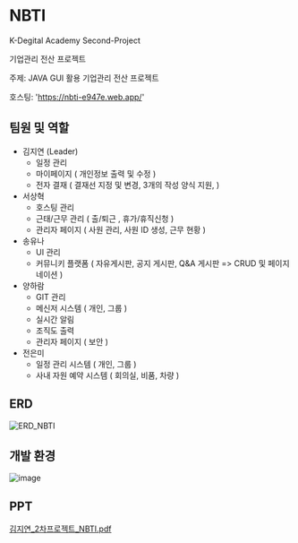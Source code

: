 # NBTI

K-Degital Academy Second-Project

기업관리 전산 프로젝트

주제: JAVA GUI 활용 기업관리 전산 프로젝트

호스팅: 'https://nbti-e947e.web.app/'

## 팀원 및 역할
* 김지연 (Leader)
  - 일정 관리
  - 마이페이지 ( 개인정보 출력 및 수정 )
  - 전자 결재 ( 결재선 지정 및 변경, 3개의 작성 양식 지원, )
* 서상혁
  - 호스팅 관리
  - 근태/근무 관리 ( 출/퇴근 , 휴가/휴직신청 )
  - 관리자 페이지 ( 사원 관리, 사원 ID 생성, 근무 현황 )
* 송유나
  - UI 관리
  - 커뮤니키 플랫폼 ( 자유게시판, 공지 게시판, Q&A 게시판 => CRUD 및 페이지네이션 )
* 양하람
  - GIT 관리
  - 메신저 시스템 ( 개인, 그룹 )
  - 실시간 알림
  - 조직도 출력
  - 관리자 페이지 ( 보안 )
* 전은미
  - 일정 관리 시스템 ( 개인, 그룹 )
  - 사내 자원 예약 시스템 ( 회의실, 비품, 차량 )

## ERD
![ERD_NBTI](https://github.com/user-attachments/assets/6e210ff6-937c-41a6-b4ec-49d3a07593eb)


## 개발 환경
![image](https://github.com/user-attachments/assets/a57ac6a6-88da-452a-9309-c44243ba9e8c)


## PPT
[김지연_2차프로젝트_NBTI.pdf](https://github.com/user-attachments/files/17186997/_2._NBTI.pdf)

